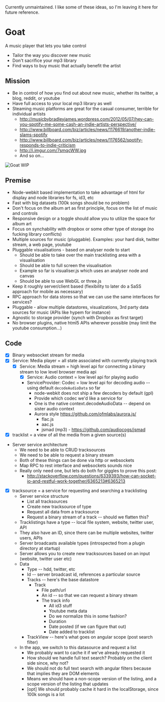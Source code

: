 Currently unmaintained. I like some of these ideas, so I'm leaving it here for future reference.

Goat
========
A music player that lets you take control

* Tailor the way you discover new music
* Don't sacrifice your mp3 library
* Find ways to buy music that actually benefit the artist

Mission
-----------
* Be in control of how you find out about new music, whether its twitter, a blog, reddit, or youtube
* Have full access to your local mp3 library as well
* Steaming music platforms are great for the casual consumer, terrible for individual artists
    * http://musicbybradleyjames.wordpress.com/2012/05/07/hey-can-you-spotify-me-some-cash-an-indie-artists-perspective/
    * http://www.billboard.com/biz/articles/news/1176619/another-indie-slams-spotify
    * http://www.billboard.com/biz/articles/news/1176562/spotify-responds-to-indie-criticism
    * http://i.imgur.com/7smqcWW.jpg
    * And so on...

![Goat WIP](http://dl.dropboxusercontent.com/u/47558221/clarify/2014-04-14-00h04m/localhost-8080---Google-Chrome-sm.png)

Premise
-----------
* Node-webkit based implementation to take advantage of html for display and node libraries for fs, id3, etc
* Fast with big datasets (100k songs should be no problem)
* Don't focus on the album art as first principle, focus on the list of music and controls
* Responsive design or a toggle should allow you to utilize the space for album art
* Focus on synchability with dropbox or some other type of storage (no fucking library conflicts)
* Multiple sources for music (pluggable). Examples: your hard disk, twitter stream, a web page, youtube
* Pluggable visualisations - based on analyser node to start
    * Should be able to take over the main tracklisting area with a visualisation
    * Should be able to full screen the visualisation
    * Example so far is visualiser.js which uses an analyser node and canvas
    * Should be able to use WebGL or three.js
* Keep it roughly server/client based (flexibility to later do a SaSS approach for mobile as necessary)
* RPC approach for data stores so that we can use the same interfaces for services?
* Pluggable - allow multiple datastores, visualizations, 3rd party data sources for music (APIs like hypem for instance)
* Agnostic to storage provider (synch with Dropbox as first target)
* No browser plugins, native html5 APIs wherever possible (may limit the youtube consumption...)


Code
-----------
* [x] Binary websocket stream for media
* [x] Service: Media player = all state associated with currently playing track
    * [x] Service: Media stream = high level api for connecting a binary stream to low level browser media api
        * [x] Service: Audio context = low level api for playing audio
        * ServiceProvider: Codec = low level api for decoding audio -- using default `decodeAudioData` so far
            * node-webkit does not ship a few decoders by default (gpl)
            * Provide which codec we'd like a service for
            * One is the native context.decodeAudioData -- depend on sister audio context
            * Aurora style https://github.com/ofmlabs/aurora.js/
                * flac.js
                * aac.js
                * jsmad (mp3) - https://github.com/audiocogs/jsmad
* [x] tracklist = a view of all the media from a given source(s)
* Server service architecture
    * We need to be able to CRUD tracksources
    * We need to be able to request a binary stream
    * Both of these things can be done via http or websockets
    * Map RPC to rest interface and websockets sounds nice
    * Really only need one, but lets do both for giggles to prove this post:
        * http://stackoverflow.com/questions/6339393/how-can-socket-io-and-restful-work-together/6365213#6365213
* [x] tracksource = a service for requesting and searching a tracklisting
    * Server service structure
        * List all tracksources
        * Create new tracksource of type
        * Request all data from a tracksource
        * Request a binary stream of a track -- should we flatten this?
    * Tracklistings have a type -- local file system, website, twitter user, API
    * They also have an ID, since there can be multiple websites, twitter users, APIs
    * Server broadcasts available types (introspected from a plugin directory at startup)
    * Server allows you to create new tracksources based on an input (website, twitter user etc)
    * Data
        * Type -- hdd, twitter, etc
        * Id -- server broadcast id, references a particular source
        * Tracks -- here's the base datastore
            * Track
                * File path/url
                * An id -- so that we can request a binary stream
                * The track info
                    * All id3 stuff
                    * Youtube meta data
                    * Do we normalize this in some fashion?
                    * Duration
                    * Date posted (if we can figure that out)
                    * Date added to tracklist
        * TrackView -- here's what goes on angular scope (post search filter)
    * In the app, we switch to this datasource and request a list
        * We probably want to cache it if we've already requested it
        * How should we handle full text search? Probably on the client side since, why not?
        * We should not do full text search with angular filters because that implies they are DOM elements
        * Means we should have a non-scope version of the listing, and a scope version of the listing that updates
        * [opt] We should probably cache it hard in the localStorage, since 100k songs is a lot
